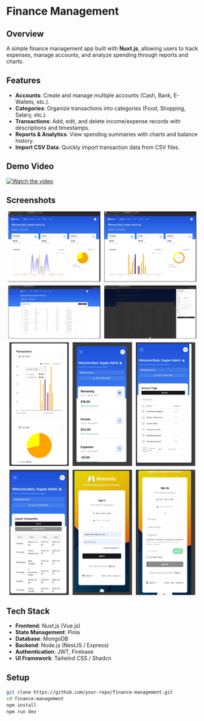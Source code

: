 # Finance Management 

## Overview

A simple finance management app built with **Nuxt.js**, allowing users to track expenses, manage accounts, and analyze spending through reports and charts.

## Features

- **Accounts**: Create and manage multiple accounts (Cash, Bank, E-Wallets, etc.).
- **Categories**: Organize transactions into categories (Food, Shopping, Salary, etc.).
- **Transactions**: Add, edit, and delete income/expense records with descriptions and timestamps.
- **Reports & Analytics**: View spending summaries with charts and balance history.
- **Import CSV Data**: Quickly import transaction data from CSV files.


## Demo Video
[![Watch the video](https://img.youtube.com/vi/Gn0enPKfKP4/0.jpg)](https://www.youtube.com/watch?v=Gn0enPKfKP4)

## Screenshots

<div style="display: flex; flex-wrap: wrap; gap: 10px; justify-content: center;">
  <img src="public/preview/home.jpg" width="48%" alt="Dashboard">
  <img src="public/preview/home-chart.jpg" width="48%" alt="Dashboard">
  <img src="public/preview/trans.jpg" width="48%" alt="Dashboard">
  <img src="public/preview/new-trans.jpg" width="48%" alt="Dashboard">
  <img src="public/preview/chart-sm.jpg" width="31%" alt="Reports">
  <img src="public/preview/home-mb.jpg" width="31%" alt="Reports">
  <img src="public/preview/account-sm.jpg" width="31%" alt="Reports">
  <img src="public/preview/import-sm.jpg" width="31%" alt="Reports">
  <img src="public/preview/sign-in-sm.jpg" width="31%" alt="Reports">
  <img src="public/preview/sign-up-sm.jpg" width="31%" alt="Reports">
</div>

## Tech Stack

- **Frontend**: Nuxt.js (Vue.js)
- **State Management**: Pinia
- **Database**: MongoDB
- **Backend**: Node.js (NestJS / Express)
- **Authentication**: JWT, Firebase
- **UI Framework**: Tailwind CSS / Shadcn

## Setup

```bash
git clone https://github.com/your-repo/finance-management.git
cd finance-management
npm install
npm run dev
```
